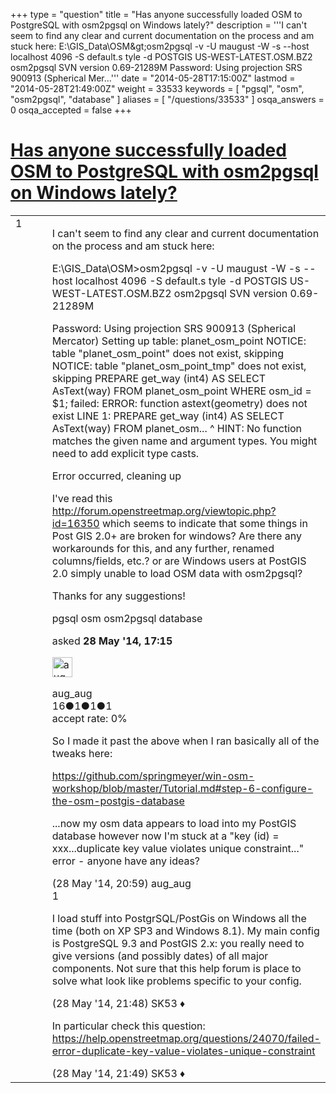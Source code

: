 +++
type = "question"
title = "Has anyone successfully loaded OSM to PostgreSQL with osm2pgsql on Windows lately?"
description = '''I can&#x27;t seem to find any clear and current documentation on the process and am stuck here: E:&#92;GIS_Data&#92;OSM&amp;gt;osm2pgsql -v -U maugust -W -s --host localhost 4096 -S default.s tyle -d POSTGIS US-WEST-LATEST.OSM.BZ2 osm2pgsql SVN version 0.69-21289M Password: Using projection SRS 900913 (Spherical Mer...'''
date = "2014-05-28T17:15:00Z"
lastmod = "2014-05-28T21:49:00Z"
weight = 33533
keywords = [ "pgsql", "osm", "osm2pgsql", "database" ]
aliases = [ "/questions/33533" ]
osqa_answers = 0
osqa_accepted = false
+++

<div class="headNormal">

# [Has anyone successfully loaded OSM to PostgreSQL with osm2pgsql on Windows lately?](/questions/33533/has-anyone-successfully-loaded-osm-to-postgresql-with-osm2pgsql-on-windows-lately)

</div>

<div id="main-body">

<div id="askform">

<table id="question-table" style="width:100%;">
<colgroup>
<col style="width: 50%" />
<col style="width: 50%" />
</colgroup>
<tbody>
<tr>
<td style="width: 30px; vertical-align: top"><div class="vote-buttons">
<span id="post-33533-upvote" class="ajax-command post-vote up" rel="nofollow" title="I like this post (click again to cancel)"> </span>
<div id="post-33533-score" class="post-score" title="current number of votes">
1
</div>
<span id="post-33533-downvote" class="ajax-command post-vote down" rel="nofollow" title="I dont like this post (click again to cancel)"> </span> <span id="favorite-mark" class="ajax-command favorite-mark" rel="nofollow" title="mark/unmark this question as favorite (click again to cancel)"> </span>
<div id="favorite-count" class="favorite-count">
&#10;</div>
</div></td>
<td><div id="item-right">
<div class="question-body">
<p>I can't seem to find any clear and current documentation on the process and am stuck here:</p>
<p>E:\GIS_Data\OSM&gt;osm2pgsql -v -U maugust -W -s --host localhost 4096 -S default.s tyle -d POSTGIS US-WEST-LATEST.OSM.BZ2 osm2pgsql SVN version 0.69-21289M</p>
<p>Password: Using projection SRS 900913 (Spherical Mercator) Setting up table: planet_osm_point NOTICE: table "planet_osm_point" does not exist, skipping NOTICE: table "planet_osm_point_tmp" does not exist, skipping PREPARE get_way (int4) AS SELECT AsText(way) FROM planet_osm_point WHERE osm_id = $1; failed: ERROR: function astext(geometry) does not exist LINE 1: PREPARE get_way (int4) AS SELECT AsText(way) FROM planet_osm... ^ HINT: No function matches the given name and argument types. You might need to add explicit type casts.</p>
<p>Error occurred, cleaning up</p>
<p>I've read this <a href="http://forum.openstreetmap.org/viewtopic.php?id=16350">http://forum.openstreetmap.org/viewtopic.php?id=16350</a> which seems to indicate that some things in Post GIS 2.0+ are broken for windows? Are there any workarounds for this, and any further, renamed columns/fields, etc.? or are Windows users at PostGIS 2.0 simply unable to load OSM data with osm2pgsql?</p>
<p>Thanks for any suggestions!</p>
</div>
<div id="question-tags" class="tags-container tags">
<span class="post-tag tag-link-pgsql" rel="tag" title="see questions tagged &#39;pgsql&#39;">pgsql</span> <span class="post-tag tag-link-osm" rel="tag" title="see questions tagged &#39;osm&#39;">osm</span> <span class="post-tag tag-link-osm2pgsql" rel="tag" title="see questions tagged &#39;osm2pgsql&#39;">osm2pgsql</span> <span class="post-tag tag-link-database" rel="tag" title="see questions tagged &#39;database&#39;">database</span>
</div>
<div id="question-controls" class="post-controls">
&#10;</div>
<div class="post-update-info-container">
<div class="post-update-info post-update-info-user">
<p>asked <strong>28 May '14, 17:15</strong></p>
<img src="https://secure.gravatar.com/avatar/61dfcaeba5e4f2391b670792231ac31f?s=32&amp;d=identicon&amp;r=g" class="gravatar" width="32" height="32" alt="aug_aug&#39;s gravatar image" />
<p><span>aug_aug</span><br />
<span class="score" title="16 reputation points">16</span><span title="1 badges"><span class="badge1">●</span><span class="badgecount">1</span></span><span title="1 badges"><span class="silver">●</span><span class="badgecount">1</span></span><span title="1 badges"><span class="bronze">●</span><span class="badgecount">1</span></span><br />
<span class="accept_rate" title="Rate of the user&#39;s accepted answers">accept rate:</span> <span title="aug_aug has no accepted answers">0%</span></p>
</div>
</div>
<div id="comments-container-33533" class="comments-container">
<span id="33540"></span>
<div id="comment-33540" class="comment">
<div id="post-33540-score" class="comment-score">
&#10;</div>
<div class="comment-text">
<p>So I made it past the above when I ran basically all of the tweaks here:</p>
<p><a href="https://github.com/springmeyer/win-osm-workshop/blob/master/Tutorial.md#step-6-configure-the-osm-postgis-database">https://github.com/springmeyer/win-osm-workshop/blob/master/Tutorial.md#step-6-configure-the-osm-postgis-database</a></p>
<p>...now my osm data appears to load into my PostGIS database however now I'm stuck at a "key (id) = xxx...duplicate key value violates unique constraint..." error - anyone have any ideas?</p>
</div>
<div id="comment-33540-info" class="comment-info">
<span class="comment-age">(28 May '14, 20:59)</span> <span class="comment-user userinfo">aug_aug</span>
</div>
</div>
<span id="33543"></span>
<div id="comment-33543" class="comment">
<div id="post-33543-score" class="comment-score">
1
</div>
<div class="comment-text">
<p>I load stuff into PostgrSQL/PostGis on Windows all the time (both on XP SP3 and Windows 8.1). My main config is PostgreSQL 9.3 and PostGIS 2.x: you really need to give versions (and possibly dates) of all major components. Not sure that this help forum is place to solve what look like problems specific to your config.</p>
</div>
<div id="comment-33543-info" class="comment-info">
<span class="comment-age">(28 May '14, 21:48)</span> <span class="comment-user userinfo">SK53 ♦</span>
</div>
</div>
<span id="33544"></span>
<div id="comment-33544" class="comment">
<div id="post-33544-score" class="comment-score">
&#10;</div>
<div class="comment-text">
<p>In particular check this question: <a href="https://help.openstreetmap.org/questions/24070/failed-error-duplicate-key-value-violates-unique-constraint">https://help.openstreetmap.org/questions/24070/failed-error-duplicate-key-value-violates-unique-constraint</a></p>
</div>
<div id="comment-33544-info" class="comment-info">
<span class="comment-age">(28 May '14, 21:49)</span> <span class="comment-user userinfo">SK53 ♦</span>
</div>
</div>
</div>
<div id="comment-tools-33533" class="comment-tools">
&#10;</div>
<div class="clear">
&#10;</div>
<div id="comment-33533-form-container" class="comment-form-container">
&#10;</div>
<div class="clear">
&#10;</div>
</div></td>
</tr>
</tbody>
</table>

</div>

</div>

